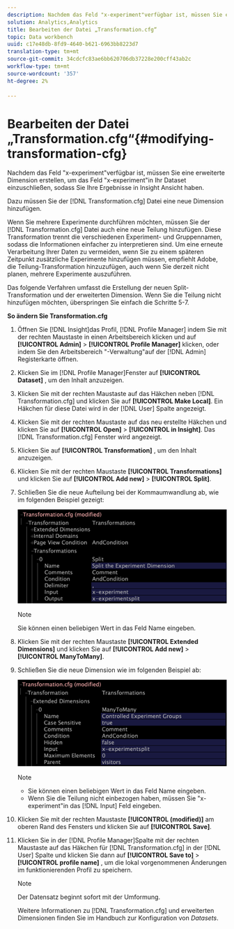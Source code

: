 ```yaml
---
description: Nachdem das Feld "x-experiment"verfügbar ist, müssen Sie eine erweiterte Dimension erstellen, um das Feld "x-experiment"in Ihr Dataset einzuschließen, sodass Sie Ihre Ergebnisse in Insight Ansicht haben.
solution: Analytics,Analytics
title: Bearbeiten der Datei „Transformation.cfg“
topic: Data workbench
uuid: c17e48db-8fd9-4640-b621-6963bb8223d7
translation-type: tm+mt
source-git-commit: 34cdcfc83ae6bb620706db37228e200cff43ab2c
workflow-type: tm+mt
source-wordcount: '357'
ht-degree: 2%

---
```



# Bearbeiten der Datei „Transformation.cfg“{#modifying-transformation-cfg}

Nachdem das Feld &quot;x-experiment&quot;verfügbar ist, müssen Sie eine erweiterte Dimension erstellen, um das Feld &quot;x-experiment&quot;in Ihr Dataset einzuschließen, sodass Sie Ihre Ergebnisse in Insight Ansicht haben.

Dazu müssen Sie der [!DNL Transformation.cfg] Datei eine neue Dimension hinzufügen.

Wenn Sie mehrere Experimente durchführen möchten, müssen Sie der [!DNL Transformation.cfg] Datei auch eine neue Teilung hinzufügen. Diese Transformation trennt die verschiedenen Experiment- und Gruppennamen, sodass die Informationen einfacher zu interpretieren sind. Um eine erneute Verarbeitung Ihrer Daten zu vermeiden, wenn Sie zu einem späteren Zeitpunkt zusätzliche Experimente hinzufügen müssen, empfiehlt Adobe, die Teilung-Transformation hinzuzufügen, auch wenn Sie derzeit nicht planen, mehrere Experimente auszuführen.

Das folgende Verfahren umfasst die Erstellung der neuen Split-Transformation und der erweiterten Dimension. Wenn Sie die Teilung nicht hinzufügen möchten, überspringen Sie einfach die Schritte 5-7.

**So ändern Sie Transformation.cfg**

1. Öffnen Sie [!DNL Insight]das Profil, [!DNL Profile Manager] indem Sie mit der rechten Maustaste in einen Arbeitsbereich klicken und auf **[!UICONTROL Admin]** > **[!UICONTROL Profile Manager]** klicken, oder indem Sie den Arbeitsbereich &quot;-Verwaltung&quot;auf der [!DNL Admin] Registerkarte öffnen.
1. Klicken Sie im [!DNL Profile Manager]Fenster auf **[!UICONTROL Dataset]** , um den Inhalt anzuzeigen.
1. Klicken Sie mit der rechten Maustaste auf das Häkchen neben [!DNL Transformation.cfg] und klicken Sie auf **[!UICONTROL Make Local]**. Ein Häkchen für diese Datei wird in der [!DNL User] Spalte angezeigt.
1. Klicken Sie mit der rechten Maustaste auf das neu erstellte Häkchen und klicken Sie auf **[!UICONTROL Open]** > **[!UICONTROL in Insight]**. Das [!DNL Transformation.cfg] Fenster wird angezeigt.
1. Klicken Sie auf **[!UICONTROL Transformation]** , um den Inhalt anzuzeigen.
1. Klicken Sie mit der rechten Maustaste **[!UICONTROL Transformations]** und klicken Sie auf **[!UICONTROL Add new]** > **[!UICONTROL Split]**.
1. Schließen Sie die neue Aufteilung bei der Kommaumwandlung ab, wie im folgenden Beispiel gezeigt:

   ![Schritt-Info](assets/New_split_transformation.png)

   >[!NOTE]
   >
   >Sie können einen beliebigen Wert in das Feld Name eingeben.

1. Klicken Sie mit der rechten Maustaste **[!UICONTROL Extended Dimensions]** und klicken Sie auf **[!UICONTROL Add new]** > **[!UICONTROL ManyToMany]**.
1. Schließen Sie die neue Dimension wie im folgenden Beispiel ab:

   ![Schritt-Info](assets/New_Dimension_controlled_experiment_groups.png)

   >[!NOTE]
   >
   >* Sie können einen beliebigen Wert in das Feld Name eingeben.
   >* Wenn Sie die Teilung nicht einbezogen haben, müssen Sie &quot;x-experiment&quot;in das [!DNL Input] Feld eingeben.


1. Klicken Sie mit der rechten Maustaste **[!UICONTROL (modified)]** am oberen Rand des Fensters und klicken Sie auf **[!UICONTROL Save]**.
1. Klicken Sie in der [!DNL Profile Manager]Spalte mit der rechten Maustaste auf das Häkchen für [!DNL Transformation.cfg] in der [!DNL User] Spalte und klicken Sie dann auf **[!UICONTROL Save to]** > **[!UICONTROL profile name]** , um die lokal vorgenommenen Änderungen im funktionierenden Profil zu speichern.

   >[!NOTE]
   >
   >Der Datensatz beginnt sofort mit der Umformung.

   Weitere Informationen zu [!DNL Transformation.cfg] und erweiterten Dimensionen finden Sie im Handbuch zur Konfiguration von *Datasets*.
